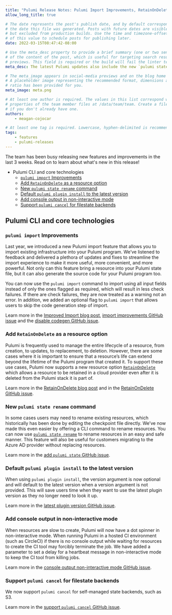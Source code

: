 ```yaml
---
title: "Pulumi Release Notes: Pulumi Import Improvements, RetainOnDelete as a resource option, and more!"
allow_long_title: true

# The date represents the post's publish date, and by default corresponds with
# the date this file was generated. Posts with future dates are visible in development,
# but excluded from production builds. Use the time and timezone-offset portions of
# of this value to schedule posts for publishing later.
date: 2022-03-15T08:47:42-08:00

# Use the meta_desc property to provide a brief summary (one or two sentences)
# of the content of the post, which is useful for targeting search results or social-media
# previews. This field is required or the build will fail the linter test.
meta_desc: The latest Pulumi updates also include the new `pulumi state rename` command, changing the default `pulumi plugin install` to the latest version, adding console output in non-interactive mode, and `pulumi cancel` support for self-managed state backends.

# The meta_image appears in social-media previews and on the blog home page.
# A placeholder image representing the recommended format, dimensions and aspect
# ratio has been provided for you.
meta_image: meta.png

# At least one author is required. The values in this list correspond with the `id`
# properties of the team member files at /data/team/team. Create a file for yourself
# if you don't already have one.
authors:
    - meagan-cojocar

# At least one tag is required. Lowercase, hyphen-delimited is recommended.
tags:
    - features
    - pulumi-releases
---
```


The team has been busy releasing new features and improvements in the last 3 weeks. Read on to learn about what's new in this release!

- Pulumi CLI and core technologies
  - [`pulumi import` Improvements](#pulumi-import-improvements)
  - [Add `RetainOnDelete` as a resource option](#add-retainondelete-as-a-resource-option)
  - [New `pulumi state rename` command](#new-pulumi-state-rename-command)
  - [Default `pulumi plugin install` to the latest version](#default-pulumi-plugin-install-to-the-latest-version)
  - [Add console output in non-interactive mode](#add-console-output-in-non-interactive-mode)
  - [Support `pulumi cancel` for filestate backends](#support-pulumi-cancel-for-filestate-backends)

<!--more-->


## Pulumi CLI and core technologies

### `pulumi import` Improvements

Last year, we introduced a new Pulumi import feature that allows you to import existing infrastructure into your Pulumi program. We’ve listened to feedback and delivered a plethora of updates and fixes to streamline the import experience to make it more useful, more convenient, and more powerful. Not only can this feature bring a resource into your Pulumi state file, but it can also generate the source code for your Pulumi program too.

You can now use the `pulumi import` command to import using all input fields instead of only the ones flagged as required, which will result in less check failures. If there are check failures, they are now treated as a warning not an error. In addition, we added an optional flag to `pulumi import` that allows users to skip the code generation step of import.

Learn more in the [Improved Import blog post](/blog/changes-to-import/), [import improvements GitHub issue](https://github.com/pulumi/pulumi/issues/9134) and the [disable codegen GitHub issue](https://github.com/pulumi/pulumi/issues/9134).


### Add `RetainOnDelete` as a resource option

Pulumi is frequently used to manage the entire lifecycle of a resource, from creation, to updates, to replacement, to deletion. However, there are some cases where it is important to ensure that a resource’s life can extend beyond the lifetime of the Pulumi program that created it. To support these use cases, Pulumi now supports a new resource option [`RetainOnDelete`](/docs/concepts/options/retainondelete) which allows a resource to be retained in a cloud provider even after it is deleted from the Pulumi stack it is part of.

Learn more in the [RetainOnDelete blog post](/blog/retainondelete/) and in the [RetainOnDelete GitHub issue](https://github.com/pulumi/pulumi/issues/7747).


### New `pulumi state rename` command

In some cases users may need to rename existing resources, which historically has been done by editing the checkpoint file directly. We’ve now made this even easier by offering a CLI command to rename resources. You can now use [`pulumi state rename`](/docs/cli/commands/pulumi_state_rename) to rename resources in an easy and safe manner. This feature will also be useful for customers migrating to the Azure AD provider without replacing resources.

Learn more in the [add `pulumi state` GitHub issue](https://github.com/pulumi/pulumi/issues/2060).

### Default `pulumi plugin install` to the latest version

When using `pulumi plugin install`, the version argument is now optional and will default to the latest version when a version argument is not provided. This will save users time when they want to use the latest plugin version as they no longer need to look it up.

Learn more in the [latest plugin version GitHub issue](https://github.com/pulumi/pulumi/issues/9001).

### Add console output in non-interactive mode

When resources are slow to create, Pulumi will now have a dot spinner in non-interactive mode. When running Pulumi in a hosted CI environment (such as CircleCI) if there is no console output while waiting for resources to create the CI tool may forcibly terminate the job. We have added a parameter to set a delay for a heartbeat message in non-interactive mode to keep the CI tool from killing jobs.

Learn more in the [console output non-interactive mode GitHub issue](https://github.com/pulumi/pulumi/issues/6574).

### Support `pulumi cancel` for filestate backends

We now support `pulumi cancel` for self-managed state backends, such as S3.

Learn more in the [support `pulumi cancel` GitHub issue](https://github.com/pulumi/pulumi/issues/4605).
